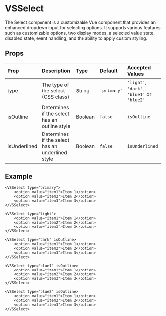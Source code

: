 # VSSelect

The Select component is a customizable Vue component that provides an enhanced dropdown input for selecting options. It supports various features such as customizable options, two display modes, a selected value state, disabled state, event handling, and the ability to apply custom styling.

## Props

| Prop         | Description                                        | Type    | Default     |             Accepted Values                |
| :----------- | :------------------------------------------------- | :------ | :------     | :----------------------------------------- | 
| type         | The type of the select (CSS class)                 | String  | `'primary'` | `'light'`, `'dark'`, `'blue1'` or `'blue2'`|
| isOutline    | Determines if the select has an outline style      | Boolean | `false`     |             `isOutline`                    |
| isUnderlined | Determines if the select has an underlined style   | Boolean | `false`     |             `isUnderlined`                 |

## Example

```vue
<VSSelect type="primary">
    <option value="item1">Item 1</option>
    <option value="item2">Item 2</option>
    <option value="item3">Item 3</option>
</VSSelect>

<VSSelect type="light">
    <option value="item1">Item 1</option>
    <option value="item2">Item 2</option>
    <option value="item3">Item 3</option>
</VSSelect>

<VSSelect type="dark" isOutline>
    <option value="item1">Item 1</option>
    <option value="item2">Item 2</option>
    <option value="item3">Item 3</option>
</VSSelect>

<VSSelect type="blue1" isOutline>
    <option value="item1">Item 1</option>
    <option value="item2">Item 2</option>
    <option value="item3">Item 3</option>
</VSSelect>

<VSSelect type="blue2" isOutline>
    <option value="item1">Item 1</option>
    <option value="item2">Item 2</option>
    <option value="item3">Item 3</option>
</VSSelect>
```

<SelectExample />

<script setup>
import SelectExample from './SelectExample.vue'
</script>